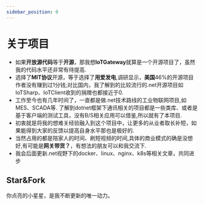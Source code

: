 ```yaml
---
sidebar_position: 0
---
```



# 关于项目
* 如果**开放源代码**等于**开源**，那我想**IoTGateway**就算是一个开源项目了，虽然我的代码水平还非常有待提高.
* 选择了**MIT协议**开源，等于选择了**用爱发电**,调研显示，**美国**46%的开源项目作者没有赚到过1分钱;对比国内，我了解到的比较流行的.net开源项目如IoTSharp、IoTClient收到的捐赠也都接近于0.
* 工作至今也有几年时间了，一直都是做.net技术路线的工业物联网项目,如MES、SCADA等.
  了解到dotnet框架下通讯相关的项目都是一些类库、或者是基于客户端的测试工具，没有B/S相关应用可以借鉴,所以就有了本项目.
* 初衷就是将我的想难关经验融入到这个项目中，让更多的从业者取长补短，如果能得到大家的反馈以提高自身水平那也是极好的.
* 当然占用的都是陪家人的时间、刷短视频的时间,具体的商业模式的确是没想好,有可能是**网关带货？**，有想法的朋友可以和我交流下.
* 我会后面更新.net视野下的docker、linux、nginx、k8s等相关文章，共同进步

## Star&Fork

你点亮的小星星，是我不断更新的唯一动力。